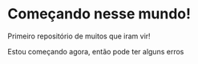 # Começando nesse mundo!
 Primeiro repositório de muitos que iram vir!

Estou começando agora, então pode ter alguns erros

